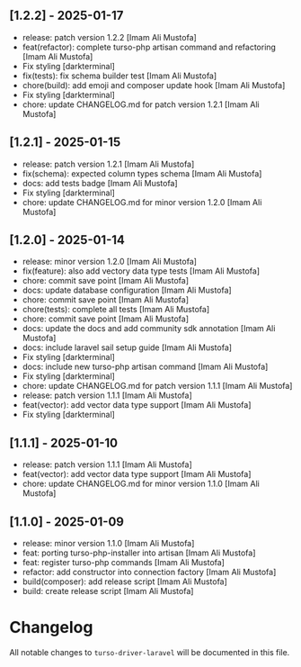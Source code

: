 ## [1.2.2] - 2025-01-17

- release: patch version 1.2.2 [Imam Ali Mustofa]
- feat(refactor): complete turso-php artisan command and refactoring [Imam Ali Mustofa]
- Fix styling [darkterminal]
- fix(tests): fix schema builder test [Imam Ali Mustofa]
- chore(build): add emoji and composer update hook [Imam Ali Mustofa]
- Fix styling [darkterminal]
- chore: update CHANGELOG.md for patch version 1.2.1 [Imam Ali Mustofa]

## [1.2.1] - 2025-01-15

- release: patch version 1.2.1 [Imam Ali Mustofa]
- fix(schema): expected column types schema [Imam Ali Mustofa]
- docs: add tests badge [Imam Ali Mustofa]
- Fix styling [darkterminal]
- chore: update CHANGELOG.md for minor version 1.2.0 [Imam Ali Mustofa]

## [1.2.0] - 2025-01-14

- release: minor version 1.2.0 [Imam Ali Mustofa]
- fix(feature): also add vectory data type tests [Imam Ali Mustofa]
- chore: commit save point [Imam Ali Mustofa]
- docs: update database configuration [Imam Ali Mustofa]
- chore: commit save point [Imam Ali Mustofa]
- chore(tests): complete all tests [Imam Ali Mustofa]
- chore: commit save point [Imam Ali Mustofa]
- docs: update the docs and add community sdk annotation [Imam Ali Mustofa]
- docs: include laravel sail setup guide [Imam Ali Mustofa]
- Fix styling [darkterminal]
- docs: include new turso-php artisan command [Imam Ali Mustofa]
- Fix styling [darkterminal]
- chore: update CHANGELOG.md for patch version 1.1.1 [Imam Ali Mustofa]
- release: patch version 1.1.1 [Imam Ali Mustofa]
- feat(vector): add vector data type support [Imam Ali Mustofa]
- Fix styling [darkterminal]

## [1.1.1] - 2025-01-10

- release: patch version 1.1.1 [Imam Ali Mustofa]
- feat(vector): add vector data type support [Imam Ali Mustofa]
- chore: update CHANGELOG.md for minor version 1.1.0 [Imam Ali Mustofa]

## [1.1.0] - 2025-01-09

- release: minor version 1.1.0 [Imam Ali Mustofa]
- feat: porting turso-php-installer into artisan [Imam Ali Mustofa]
- feat: register turso-php commands [Imam Ali Mustofa]
- refactor: add constructor into connection factory [Imam Ali Mustofa]
- build(composer): add release script [Imam Ali Mustofa]
- build: create release script [Imam Ali Mustofa]

# Changelog

All notable changes to `turso-driver-laravel` will be documented in this file.
